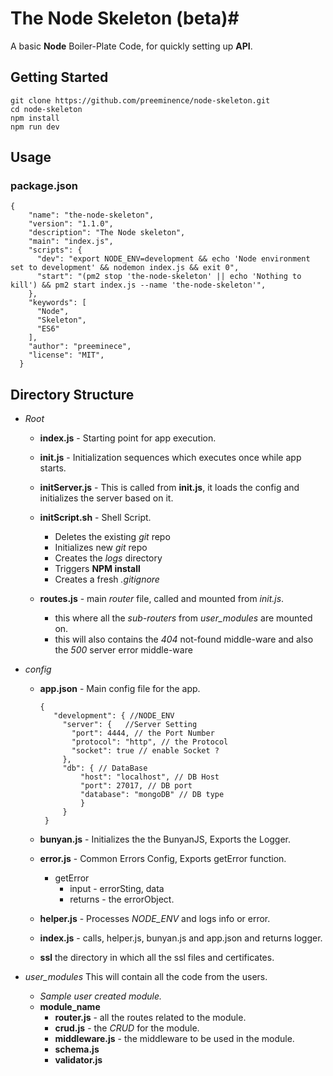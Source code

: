 # The Node Skeleton (beta)#
A basic **Node** Boiler-Plate Code, for quickly setting up **API**.

## Getting Started
```
git clone https://github.com/preeminence/node-skeleton.git
cd node-skeleton
npm install
npm run dev
```

## Usage
### package.json
```
{
    "name": "the-node-skeleton",
    "version": "1.1.0",
    "description": "The Node skeleton",
    "main": "index.js",
    "scripts": {
      "dev": "export NODE_ENV=development && echo 'Node environment set to development' && nodemon index.js && exit 0",
      "start": "(pm2 stop 'the-node-skeleton' || echo 'Nothing to kill') && pm2 start index.js --name 'the-node-skeleton'",
    },
    "keywords": [
      "Node",
      "Skeleton",
      "ES6"
    ],
    "author": "preeminece",
    "license": "MIT",
  }
```

## Directory Structure

- *Root*
  - **index.js** - 
    Starting point for app execution.

  - **init.js** - 
    Initialization sequences which executes once while app starts.

  - **initServer.js** - 
    This is called from **init.js**, it loads the config and initializes the server based on it. 

  - **initScript.sh** - Shell Script. 
    - Deletes the existing *git* repo 
    - Initializes new *git* repo
    - Creates the *logs* directory
    - Triggers **NPM install**
    - Creates a fresh *.gitignore*

  - **routes.js** - main *router* file, called and mounted from *init.js*.
    - this where all the *sub-routers* from *user_modules* are mounted on.
    - this will also contains the *404* not-found middle-ware and also the *500* server error middle-ware

       
- *config*
  - **app.json** - Main config file for the app. 
     ```
     {
        "development": { //NODE_ENV 
          "server": {   //Server Setting
            "port": 4444, // the Port Number
            "protocol": "http", // the Protocol
            "socket": true // enable Socket ?
          },
          "db": { // DataBase
              "host": "localhost", // DB Host
              "port": 27017, // DB port
              "database": "mongoDB" // DB type
              }
          } 
      }
      ```
      
  - **bunyan.js** - Initializes the the BunyanJS, Exports the Logger.
  
  - **error.js** - Common Errors Config, Exports getError function.
      - getError
          - input - errorSting, data
          - returns - the errorObject.
  
  - **helper.js** - Processes *NODE_ENV* and logs info or error.
  
  - **index.js** - calls, helper.js, bunyan.js and app.json and returns logger.


  - **ssl** the directory in which all the ssl files and certificates.
  
 - *user_modules*
    This will contain all the code from the users.
    
    - *Sample user created module.*
    - **module_name**
      - **router.js** - all the routes related to the module.
      - **crud.js** - the *CRUD* for the module.
      - **middleware.js** - the middleware to be used in the module.
      - **schema.js** 
      - **validator.js** 
